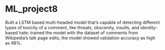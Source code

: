 # ML_project8
Built a LSTM based multi-headed model that’s capable of detecting different types of toxicity of a comment, like threats, obscenity, insults, and identity-based hate; trained the model with the dataset of comments from Wikipedia’s talk page edits; the model showed validation accuracy as high as 98%.
